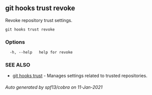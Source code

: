 ## git hooks trust revoke

Revoke repository trust settings.

```
git hooks trust revoke
```

### Options

```
  -h, --help   help for revoke
```

### SEE ALSO

* [git hooks trust](git_hooks_trust.md)	 - Manages settings related to trusted repositories.

###### Auto generated by spf13/cobra on 11-Jan-2021
